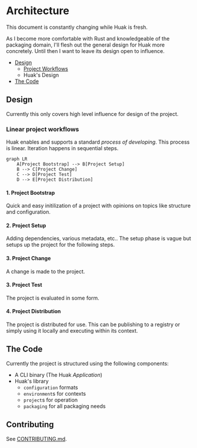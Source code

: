 # Architecture

This document is constantly changing while Huak is fresh.

As I become more comfortable with Rust and knowledgeable of the packaging domain, I'll flesh out the general design for Huak more concretely. Until then I want to leave its design open to influence.

- [Design](#design)
  - [Project Workflows](#linear-project-workflows)
  - Huak's Design
- [The Code](#the-code)

## Design

Currently this only covers high level influence for design of the project.

### Linear project workflows

Huak enables and supports a standard *process of developing*. This process is linear. Iteration happens in sequential steps.

```mermaid
graph LR
    A[Project Bootstrap] --> B[Project Setup]
    B --> C[Project Change]
    C --> D[Project Test]
    D --> E[Project Distribution]
```

#### 1. Project Bootstrap

Quick and easy initilization of a project with opinions on topics like structure and configuration.

#### 2. Project Setup

Adding dependencies, various metadata, etc.. The setup phase is vague but setups up the project for the following steps.

#### 3. Project Change

A change is made to the project.

#### 3. Project Test

The project is evaluated in some form.

#### 4. Project Distribution

The project is distributed for use. This can be publishing to a registry or simply using it locally and executing within its context.

## The Code

Currently the project is structured using the following components:

- A CLI binary (The Huak *Application*)
- Huak's library
  - `configuration` formats
  - `environment`s for contexts
  - `project`s for operation
  - `packaging` for all packaging needs


## Contributing

See [CONTRIBUTING.md](./CONTRIBUTING.md).
